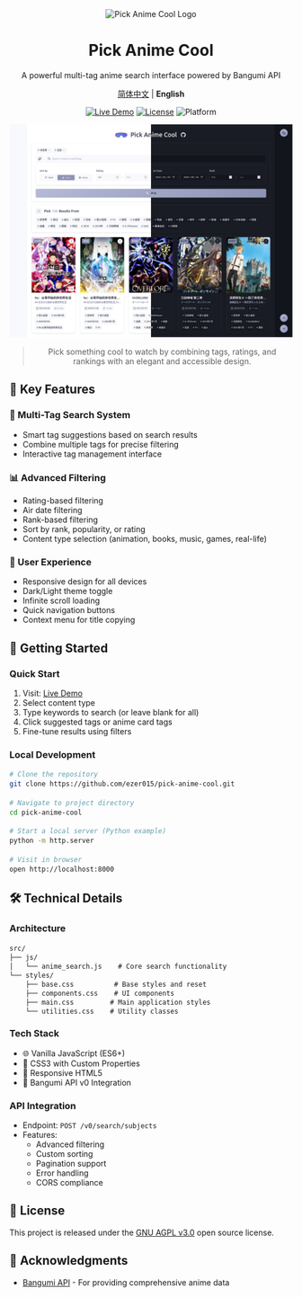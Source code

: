 <div align="center">

<img src="../favicon.ico" alt="Pick Anime Cool Logo" width="64" height="64">

# Pick Anime Cool

  A powerful multi-tag anime search interface powered by Bangumi API

[简体中文](../README.md) | **English**

[![Live Demo](https://img.shields.io/badge/Try%20It-Live%20Demo-4285f4?style=for-the-badge&logo=github)](https://ezer015.github.io/pick-anime-cool/)
[![License](https://img.shields.io/badge/License-AGPL--3.0-43a047?style=for-the-badge&logo=gnu)](../LICENSE)
![Platform](https://img.shields.io/badge/Platform-Web-FF7139?style=for-the-badge&logo=firefox-browser)

![Pick Anime Cool Screenshot](./images/theme_comparison.png)

> Pick something cool to watch by combining tags, ratings, and rankings with an elegant and accessible design.

</div>

## 🌟 Key Features

### 🎯 Multi-Tag Search System

- Smart tag suggestions based on search results
- Combine multiple tags for precise filtering
- Interactive tag management interface

### 📊 Advanced Filtering

- Rating-based filtering
- Air date filtering
- Rank-based filtering
- Sort by rank, popularity, or rating
- Content type selection (animation, books, music, games, real-life)

### 🎨 User Experience

- Responsive design for all devices
- Dark/Light theme toggle
- Infinite scroll loading
- Quick navigation buttons
- Context menu for title copying

## 🚀 Getting Started

### Quick Start

1. Visit: [Live Demo](https://ezer015.github.io/pick-anime-cool/)
2. Select content type
3. Type keywords to search (or leave blank for all)
4. Click suggested tags or anime card tags
5. Fine-tune results using filters

### Local Development

```bash
# Clone the repository
git clone https://github.com/ezer015/pick-anime-cool.git

# Navigate to project directory
cd pick-anime-cool

# Start a local server (Python example)
python -m http.server

# Visit in browser
open http://localhost:8000
```

## 🛠️ Technical Details

### Architecture

```
src/
├── js/
│   └── anime_search.js    # Core search functionality
└── styles/
    ├── base.css          # Base styles and reset
    ├── components.css    # UI components
    ├── main.css         # Main application styles
    └── utilities.css    # Utility classes
```

### Tech Stack

- 🌐 Vanilla JavaScript (ES6+)
- 🎨 CSS3 with Custom Properties
- 📱 Responsive HTML5
- 🔌 Bangumi API v0 Integration

### API Integration

- Endpoint: `POST /v0/search/subjects`
- Features:
  - Advanced filtering
  - Custom sorting
  - Pagination support
  - Error handling
  - CORS compliance

## 📄 License

This project is released under the [GNU AGPL v3.0](../LICENSE) open source license.

## 🙏 Acknowledgments

- [Bangumi API](https://bangumi.github.io/api/) - For providing comprehensive anime data
